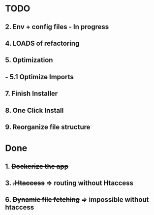 # TODO

## 2. Env + config files - In progress
## 4. LOADS of refactoring
## 5. Optimization
## - 5.1 Optimize Imports
## 7. Finish Installer
## 8. One Click Install
## 9. Reorganize file structure

 
# Done

## 1. ~~Dockerize the app~~
## 3. ~~.Htaccess~~ => routing without Htaccess
## 6. ~~Dynamic file fetching~~ => impossible without htaccess